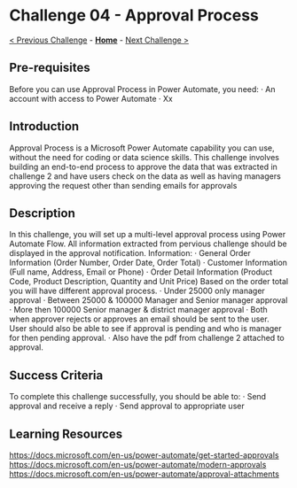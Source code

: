 # Challenge 04 - Approval Process

[< Previous Challenge](./Challenge-03.md) - **[Home](../README.md)** - [Next Challenge >](./Challenge-05.md)

## Pre-requisites

Before you can use Approval Process in Power Automate, you need:
	· An account with access to Power Automate
	· Xx

## Introduction

Approval Process is a Microsoft Power Automate capability you can use, without the need for coding or data science skills. This challenge involves building an end-to-end process to approve the data that was extracted in challenge 2 and have users check on the data as well as having managers approving the request other than sending emails for approvals

## Description

In this challenge, you will set up a multi-level approval process using Power Automate Flow.
All information extracted from pervious challenge should be displayed in the approval notification.
Information:
	· General Order Information (Order Number, Order Date, Order Total)
	· Customer Information (Full name, Address, Email or Phone)
	· Order Detail Information (Product Code, Product Description, Quantity and Unit Price)
	Based on the order total you will have different approval process.
	· Under 25000 only manager approval
	· Between 25000 & 100000 Manager and  Senior manager approval
	· More then 100000 Senior manager & district manager approval
	· Both when approver rejects or approves an email should be sent to the user. User should also be able to see if approval is pending and who is manager for then pending approval.
	· Also have the pdf from challenge 2 attached to approval.


## Success Criteria

To complete this challenge successfully, you should be able to:
	· Send approval and receive a reply
	· Send approval to appropriate user 

## Learning Resources

https://docs.microsoft.com/en-us/power-automate/get-started-approvals
https://docs.microsoft.com/en-us/power-automate/modern-approvals
https://docs.microsoft.com/en-us/power-automate/approval-attachments



